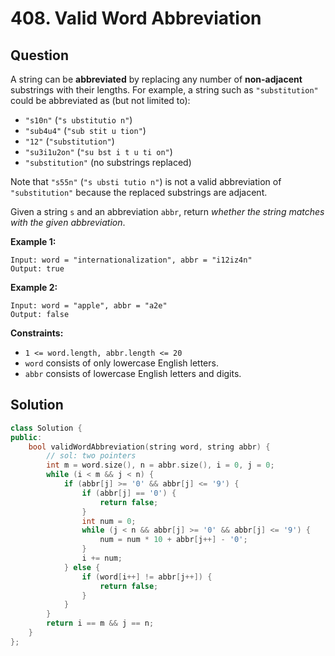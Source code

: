 # 408. Valid Word Abbreviation

## Question

A string can be **abbreviated** by replacing any number of **non-adjacent** substrings with their lengths. For example, a string such as `"substitution"` could be abbreviated as \(but not limited to\):

* `"s10n"` \(`"s ubstitutio n"`\)
* `"sub4u4"` \(`"sub stit u tion"`\)
* `"12"` \(`"substitution"`\)
* `"su3i1u2on"` \(`"su bst i t u ti on"`\)
* `"substitution"` \(no substrings replaced\)

Note that `"s55n"` \(`"s ubsti tutio n"`\) is not a valid abbreviation of `"substitution"` because the replaced substrings are adjacent.

Given a string `s` and an abbreviation `abbr`, return _whether the string matches with the given abbreviation_.

**Example 1:**

```text
Input: word = "internationalization", abbr = "i12iz4n"
Output: true
```

**Example 2:**

```text
Input: word = "apple", abbr = "a2e"
Output: false
```

**Constraints:**

* `1 <= word.length, abbr.length <= 20`
* `word` consists of only lowercase English letters.
* `abbr` consists of lowercase English letters and digits.

## Solution

```cpp
class Solution {
public:
    bool validWordAbbreviation(string word, string abbr) {
        // sol: two pointers
        int m = word.size(), n = abbr.size(), i = 0, j = 0;
        while (i < m && j < n) {
            if (abbr[j] >= '0' && abbr[j] <= '9') {
                if (abbr[j] == '0') {
                    return false;
                }
                int num = 0;
                while (j < n && abbr[j] >= '0' && abbr[j] <= '9') {
                    num = num * 10 + abbr[j++] - '0';
                }
                i += num;
            } else {
                if (word[i++] != abbr[j++]) {
                    return false;
                }
            }
        }
        return i == m && j == n;
    }
};
```

